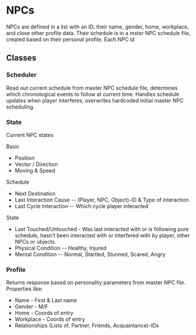 # NPCs
NPCs are defined in a list with an ID, their name, gender, home, workplace, and close other profile data.
Their schedule is in a mster NPC schedule file, created based on their personal profile. Each NPC id


## Classes

### Scheduler
Read out current schedule from master NPC schedule file, determines which chronological events to follow at current time.
Handles schedule updates when player interferes, overwrites hardcoded initial master NPC scheduling.


### State
Current NPC states

Basic
- Position
- Vector / Direction
- Moving & Speed

Schedule
- Next Destination
- Last Interaction Cause -- (Player, NPC, Object)-ID & Type of interaction
- Last Cycle Interaction -- Which cycle player interacted

State
- Last Touched/Untouched - Was last interacted with or is following pure schedule, hasn't been interacted with or interfered with by player, other NPCs or objects.
- Physical Condition -- Healthy, Injured
- Mental Condition -- Normal, Startled, Stunned, Scared, Angry

### Profile
Returns response based on personality parameters from master NPC file.
Properties like:
- Name - First & Last name
- Gender - M/F
- Home - Coords of entry
- Workplace - Coords of entry
- Relationships (Lists of, Partner, Friends, Acquaintance)-IDs